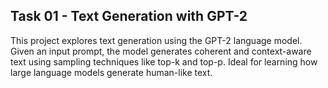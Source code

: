 ## Task 01 - Text Generation with GPT-2

This project explores text generation using the GPT-2 language model. Given an input prompt, the model generates coherent and context-aware text using sampling techniques like top-k and top-p. Ideal for learning how large language models generate human-like text.
